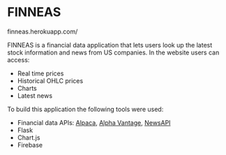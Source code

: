 # FINNEAS

finneas.herokuapp.com/

FINNEAS is a financial data application that lets users look up the latest stock information and news from US companies.
In the website users can access:
- Real time prices
- Historical OHLC prices
- Charts
- Latest news

To build this application the following tools were used:
- Financial data APIs: <a href='https://alpaca.markets/data'>Alpaca</a>, <a href='https://www.alphavantage.co'>Alpha Vantage</a>, <a href='https://newsapi.org'>NewsAPI</a>
- Flask
- Chart.js
- Firebase
